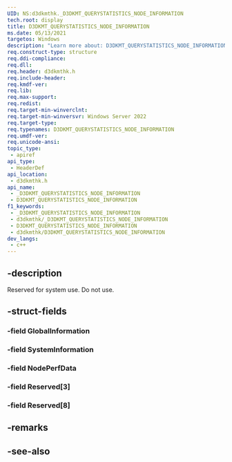```yaml
---
UID: NS:d3dkmthk._D3DKMT_QUERYSTATISTICS_NODE_INFORMATION
tech.root: display
title: D3DKMT_QUERYSTATISTICS_NODE_INFORMATION
ms.date: 05/13/2021
targetos: Windows
description: "Learn more about: D3DKMT_QUERYSTATISTICS_NODE_INFORMATION"
req.construct-type: structure
req.ddi-compliance: 
req.dll: 
req.header: d3dkmthk.h
req.include-header: 
req.kmdf-ver: 
req.lib: 
req.max-support: 
req.redist: 
req.target-min-winverclnt: 
req.target-min-winversvr: Windows Server 2022
req.target-type: 
req.typenames: D3DKMT_QUERYSTATISTICS_NODE_INFORMATION
req.umdf-ver: 
req.unicode-ansi: 
topic_type:
 - apiref
api_type:
 - HeaderDef
api_location:
 - d3dkmthk.h
api_name:
 - _D3DKMT_QUERYSTATISTICS_NODE_INFORMATION
 - D3DKMT_QUERYSTATISTICS_NODE_INFORMATION
f1_keywords:
 - _D3DKMT_QUERYSTATISTICS_NODE_INFORMATION
 - d3dkmthk/_D3DKMT_QUERYSTATISTICS_NODE_INFORMATION
 - D3DKMT_QUERYSTATISTICS_NODE_INFORMATION
 - d3dkmthk/D3DKMT_QUERYSTATISTICS_NODE_INFORMATION
dev_langs:
 - c++
---
```


## -description

Reserved for system use. Do not use.

## -struct-fields

### -field GlobalInformation

### -field SystemInformation

### -field NodePerfData

### -field Reserved[3]

### -field Reserved[8]

## -remarks

## -see-also


